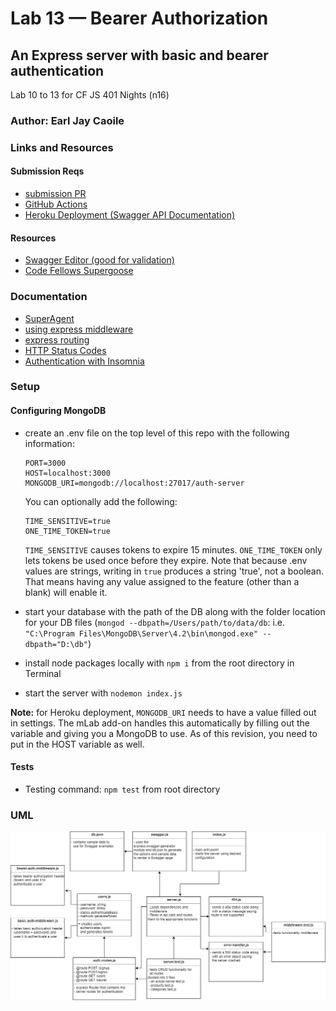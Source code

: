 # Lab 13 — Bearer Authorization

## An Express server with basic and bearer authentication

Lab 10 to 13 for CF JS 401 Nights (n16)

### Author: Earl Jay Caoile

### Links and Resources

#### Submission Reqs

- [submission PR](https://github.com/earljay-caoile-401-advanced-javascript/auth-server/pull/2)
- [GitHub Actions](https://github.com/earljay-caoile-401-advanced-javascript/auth-server/actions)
- [Heroku Deployment (Swagger API Documentation)](https://cf-js-401-auth-server.herokuapp.com/api-docs)

#### Resources

- [Swagger Editor (good for validation)](https://editor.swagger.io/)
- [Code Fellows Supergoose](https://www.npmjs.com/package/@code-fellows/supergoose)

### Documentation

- [SuperAgent](https://visionmedia.github.io/superagent/)
- [using express middleware](https://expressjs.com/en/guide/using-middleware.html)
- [express routing](https://expressjs.com/en/guide/routing.html)
- [HTTP Status Codes](https://www.restapitutorial.com/httpstatuscodes.html)
- [Authentication with Insomnia](https://support.insomnia.rest/article/38-authentication)

### Setup

#### Configuring MongoDB

- create an .env file on the top level of this repo with the following information:
  ``` 
  PORT=3000
  HOST=localhost:3000
  MONGODB_URI=mongodb://localhost:27017/auth-server
  ```

  You can optionally add the following:
  ```
  TIME_SENSITIVE=true
  ONE_TIME_TOKEN=true
  ```

  `TIME_SENSITIVE` causes tokens to expire 15 minutes. `ONE_TIME_TOKEN` only lets tokens be used once before they expire. Note that because .env values are strings, writing in `true` produces a string 'true', not a boolean. That means having any value assigned to the feature (other than a blank) will enable it.

- start your database with the path of the DB along with the folder location for your DB files (`mongod --dbpath=/Users/path/to/data/db`: i.e. `"C:\Program Files\MongoDB\Server\4.2\bin\mongod.exe" --dbpath="D:\db"`)
- install node packages locally with `npm i` from the root directory in Terminal
- start the server with `nodemon index.js`

**Note:** for Heroku deployment, `MONGODB_URI` needs to have a value filled out in settings. The mLab add-on handles this automatically by filling out the variable and giving you a MongoDB to use.
As of this revision, you need to put in the HOST variable as well. 

#### Tests

- Testing command: `npm test` from root directory

### UML

![UML Image](lab-13-uml.png "uml diagram")
